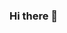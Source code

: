 ### Hi there 👋

<!--
**fressiessi/fressiessi** is a ✨ _special_ ✨ repository because its `README.md` (this file) appears on your GitHub profile.

Here are some ideas to get you started:

- 🌱 I’m currently learning basic coding
- 😄 Pronouns: she/her
-->
